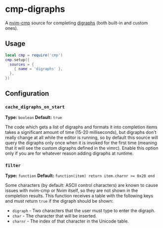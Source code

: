 # cmp-digraphs

A [nvim-cmp](https://github.com/hrsh7th/nvim-cmp) source for completing [digraphs](https://vimhelp.org/digraph.txt.html) (both built-in and custom ones).

## Usage

```lua
local cmp = require('cmp')
cmp.setup({
  sources = {
    { name = 'digraphs' },
  },
})
```

## Configuration

### `cache_digraphs_on_start`

**Type:** `boolean`
**Default:** `true`

The code which gets a list of digraphs and formats it into completion items takes a significant amount of time (15-20 milliseconds), but digraphs don't really change at all while the editor is running, so by default this source will query the digraphs only once when it is invoked for the first time (meaning that it will see the custom digraphs defined in the vimrc). Enable this option only if you are for whatever reason adding digraphs at runtime.

### `filter`

**Type:** `function`
**Default:** `function(item) return item.charnr >= 0x20 end`

Some characters (by default: ASCII control characters) are known to cause issues with nvim-cmp or Nvim itself, so they are not shown in the completion results. This function receives a table with the following keys and must return `true` if the digraph should be shown:

- `digraph` - Two characters that the user must type to enter the digraph.
- `char` - The character that will be inserted.
- `charnr` - The index of that character in the Unicode table.

